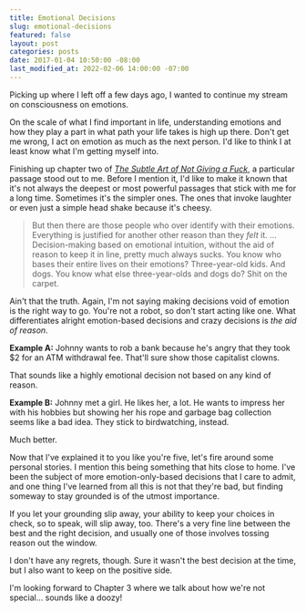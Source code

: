 ```yaml
---
title: Emotional Decisions
slug: emotional-decisions
featured: false
layout: post
categories: posts
date: 2017-01-04 10:50:00 -08:00
last_modified_at: 2022-02-06 14:00:00 -07:00
---
```


Picking up where I left off a few days ago, I wanted to continue my stream on consciousness on emotions.

On the scale of what I find important in life, understanding emotions and how they play a part in what path your life takes is high up there. Don't get me wrong, I act on emotion as much as the next person. I'd like to think I at least know what I'm getting myself into.

Finishing up chapter two of [_The Subtle Art of Not Giving a Fuck_](http://amzn.to/2hYbXqd), a particular passage stood out to me. Before I mention it, I'd like to make it known that it's not always the deepest or most powerful passages that stick with me for a long time. Sometimes it's the simpler ones. The ones that invoke laughter or even just a simple head shake because it's cheesy.

> But then there are those people who over identify with their emotions. Everything is justified for another other reason than they _felt_ it. … Decision-making based on emotional intuition, without the aid of reason to keep it in line, pretty much always sucks. You know who bases their entire lives on their emotions? Three-year-old kids. And dogs. You know what else three-year-olds and dogs do? Shit on the carpet.

Ain't that the truth. Again, I'm not saying making decisions void of emotion is the right way to go. You're not a robot, so don't start acting like one. What differentiates alright emotion-based decisions and crazy decisions is _the aid of reason_.

**Example A:** Johnny wants to rob a bank because he's angry that they took $2 for an ATM withdrawal fee. That'll sure show those capitalist clowns.

That sounds like a highly emotional decision not based on any kind of reason.

**Example B:** Johnny met a girl. He likes her, a lot. He wants to impress her with his hobbies but showing her his rope and garbage bag collection seems like a bad idea. They stick to birdwatching, instead.

Much better.

Now that I've explained it to you like you're five, let's fire around some personal stories. I mention this being something that hits close to home. I've been the subject of more emotion-only-based decisions that I care to admit, and one thing I've learned from all this is not that they're bad, but finding someway to stay grounded is of the utmost importance.

If you let your grounding slip away, your ability to keep your choices in check, so to speak, will slip away, too. There's a very fine line between the best and the right decision, and usually one of those involves tossing reason out the window.

I don't have any regrets, though. Sure it wasn't the best decision at the time, but I also want to keep on the positive side.

I'm looking forward to Chapter 3 where we talk about how we're not special… sounds like a doozy!


